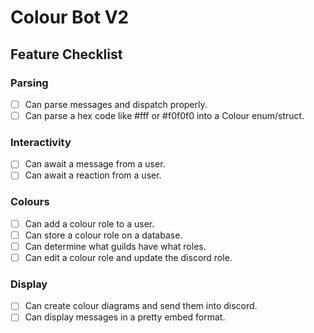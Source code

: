 # Colour Bot V2

## Feature Checklist

### Parsing

- [ ] Can parse messages and dispatch properly.
- [ ] Can parse a hex code like #fff or #f0f0f0 into a Colour enum/struct.

### Interactivity

- [ ] Can await a message from a user.
- [ ] Can await a reaction from a user.

### Colours

- [ ] Can add a colour role to a user.
- [ ] Can store a colour role on a database.
- [ ] Can determine what guilds have what roles.
- [ ] Can edit a colour role and update the discord role.

### Display

- [ ] Can create colour diagrams and send them into discord.
- [ ] Can display messages in a pretty embed format.